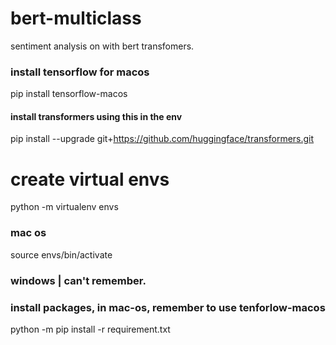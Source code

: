 # bert-multiclass
sentiment analysis on with bert transfomers.

### install tensorflow for macos
pip install tensorflow-macos

#### install transformers using this in the env
pip install --upgrade git+https://github.com/huggingface/transformers.git



# create virtual envs
python -m virtualenv envs

### mac os
source envs/bin/activate

### windows | can't remember.

### install packages, in mac-os, remember to use tenforlow-macos
python -m pip install -r requirement.txt